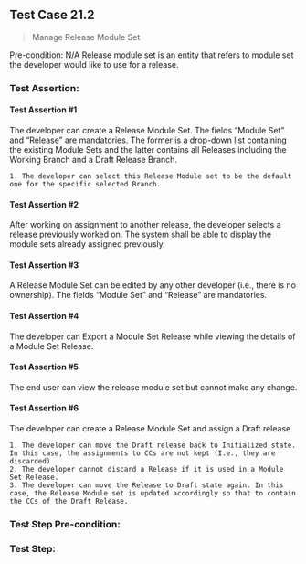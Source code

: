 ## Test Case 21.2

> Manage Release Module Set

Pre-condition: N/A
Release module set is an entity that refers to module set the developer would like to use for a release.


### Test Assertion:

#### Test Assertion #1
The developer can create a Release Module Set. The fields “Module Set” and “Release” are mandatories. The former is a drop-down list containing the existing Module Sets and the latter contains all Releases including the Working Branch and a Draft Release Branch.

	1. The developer can select this Release Module set to be the default one for the specific selected Branch.

#### Test Assertion #2
After working on assignment to another release, the developer selects a release previously worked on. The system shall be able to display the module sets already assigned previously.

#### Test Assertion #3
A Release Module Set can be edited by any other developer (i.e., there is no ownership). The fields “Module Set” and “Release” are mandatories.

#### Test Assertion #4
The developer can Export a Module Set Release while viewing the details of a Module Set Release.

#### Test Assertion #5
The end user can view the release module set but cannot make any change.

#### Test Assertion #6
The developer can create a Release Module Set and assign a Draft release.

	1. The developer can move the Draft release back to Initialized state. In this case, the assignments to CCs are not kept (I.e., they are discarded)
	2. The developer cannot discard a Release if it is used in a Module Set Release.
	3. The developer can move the Release to Draft state again. In this case, the Release Module set is updated accordingly so that to contain the CCs of the Draft Release.

### Test Step Pre-condition:



### Test Step: